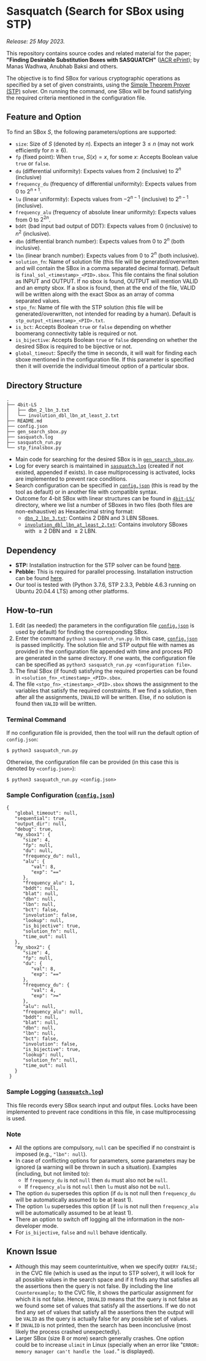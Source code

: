 # Sasquatch (Search for SBox using STP) 
_Release: 25 May 2023._

This repository contains source codes and related material for the paper; **"Finding Desirable Substitution Boxes with SASQUATCH"** ([IACR ePrint](https://eprint.iacr.org/2023/742)); by Manas Wadhwa, Anubhab Baksi and others.

The objective is to find SBox for various cryptographic operations as specified by a set of given constraints, using the [Simple Theorem Prover (STP)](https://stp.github.io/) solver. On running the command, one SBox will be found satisfying the required criteria mentioned in the configuration file. 

## Feature and Option
To find an SBox $S$, the following parameters/options are supported:

* `size`: Size of $S$ (denoted by $n$). Expects an integer $3 \leq n$ (may not work efficiently for $n \geq 6$). 
* `fp` (fixed point): When `true`, $S(x) = x$, for some $x$: Accepts Boolean value `true` or `false`. 
* `du` (differential uniformity): Expects values from $2$ (inclusive) to $2^n$ (inclusive)
* `frequency_du` (frequency of differential uniformity): Expects values from $0$ to $2^{n+1}$. 
* `lu` (linear uniformity): Expects values from $-2^{n-1}$ (inclusive) to $2^{n-1}$ (inclusive).
* `frequency_alu` (frequency of absolute linear uniformity): Expects values from $0$ to $2^{2n}$. 
* `bddt` (bad input bad output of DDT): Expects values from $0$ (inclusive) to $n^2$ (inclusive). 
* `dbn` (differential branch number): Expects values from $0$ to $2^n$ (both inclusive). 
* `lbn` (linear branch number): Expects values from $0$ to $2^n$ (both inclusive).
* `solution_fn`: Name of solution file (this file will be generated/overwritten and will contain the SBox in a comma separated decimal format). Default is `final_sol_<timestamp>_<PID>.sbox`. This file contains the final solution as INPUT and OUTPUT. If no sbox is found, OUTPUT will mention VALID and an empty sbox. If a sbox is found, then at the end of the file, VALID will be written along with the exact Sbox as an array of comma separated values.  
* `stpo_fn`: Name of file with the STP solution (this file will be generated/overwritten, not intended for reading by a human). Default is `stp_output_<timestamp>_<PID>.txt`. 
* `is_bct`: Accepts Boolean `true` or `false` depending on whether boomerang connectivity table is required or not. 
* `is_bijective`: Accepts Boolean `true` or `false` depending on whether the desired SBox is required to be bijective or not. 
* `global_timeout`: Specify the time in seconds, it will wait for finding each sboxe mentioned in the configuration file. If this parameter is specified then it will override the individual timeout option of a particular sbox.


## Directory Structure

```
.
├── 4bit-LS
│   ├── dbn_2_lbn_3.txt
│   └── involution_dbl_lbn_at_least_2.txt
├── README.md
├── config.json
├── gen_search_sbox.py
├── sasquatch.log
├── sasquatch_run.py
└── stp_finalsbox.py
```
* Main code for searching for the desired SBox is in [`gen_search_sbox.py`](gen_search_sbox.py).
* Log for every search is maintained in [`sasquatch.log`](sasquatch.log) (created if not existed, appended if exists). In case multiprocessing is activated, locks are implemented to prevent race conditions. 
* Search configuration can be specified in [`config.json`](config.json) (this is read by the tool as default) or in another file with compatible syntax.
* Outcome for $4$-bit SBox with linear structures can be found in [`4bit-LS/`](4bit-LS/) directory, where we list a number of SBoxes in two files (both files are non-exhaustive) as Hexadecimal string format:
   * [`dbn_2_lbn_3.txt`](4bit-LS/dbn_2_lbn_3.txt): Contains $2$ DBN and $3$ LBN SBoxes.
   * [`involution_dbl_lbn_at_least_2.txt`](4bit-LS/involution_dbl_lbn_at_least_2.txt): Contains involutory SBoxes with $\geq 2$ DBN and $\geq 2$ LBN.

## Dependency

* **STP:** Installation instruction for the STP solver can be found [here](https://github.com/stp/stp).
* **Pebble:** This is required for parallel processing. Installation instruction can be found [here](https://pypi.org/project/Pebble/). 
* Our tool is tested with (Python 3.7.6, STP 2.3.3, Pebble 4.6.3 running on Ubuntu 20.04.4 LTS) among other platforms.

## How-to-run
  
1. Edit (as needed) the parameters in the configuration file [`config.json`](config.json) is used by default) for finding the corresponding SBox. 
2. Enter the command `python3 sasquatch_run.py`. In this case, [`config.json`](config.json) is passed implicitly. The solution file and STP output file with names as provided in the configuration file appended with time and process PID are generated in the same directory. If one wants, the configuration file can be specified as `python3 sasquatch_run.py <configuration file>`. 
3. The final SBox (if found) satisfying the required properties can be found in `<solution_fn>_<timestamp>_<PID>.sbox`. 
4. The file `<stpo_fn>_<timestamp>_<PID>.sbox` shows the assignment to the variables that satisfy the required constraints. If we find a solution, then after all the assignments, `INVALID` will be written. Else, if no solution is found then `VALID` will be written.   

### Terminal Command
If no configuration file is provided, then the tool will run the default option of `config.json`:
```
$ python3 sasquatch_run.py
```

Otherwise, the configuration file can be provided (in this case this is denoted by `<config.json>`):
```
$ python3 sasquatch_run.py <config.json>
```
<!--
### CVC Output (file name)

### Generated SBox (file name)
-->

### Sample Configuration ([`config.json`](config.json))
```
{
   "global_timeout": null,
   "sequential": true,
   "output_dir": null, 
   "debug": true, 
   "my_sbox1": {
      "size": 4,
      "fp": null,
      "du": null,
      "frequency_du": null,
      "alu": {
         "val": 8,
         "exp": "=="
      },
      "frequency_alu": 1,
      "bddt": null,
      "blat": null,
      "dbn": null,
      "lbn": null,
      "bct": false,
      "involution": false,
      "lookup": null,
      "is_bijective": true,
      "solution_fn": null,
      "time_out": null
   },
   "my_sbox2": {
      "size": 4,
      "fp": null,
      "du": {
         "val": 8,
         "exp": "=="
      },
      "frequency_du": {
         "val": 4,
         "exp": ">="
      },
      "alu": null,
      "frequency_alu": null,
      "bddt": null,
      "blat": null,
      "dbn": null,
      "lbn": null,
      "bct": false,
      "involution": false,
      "is_bijective": true,
      "lookup": null,
      "solution_fn": null,
      "time_out": null
   }
 }
 ```
### Sample Logging ([`sasquatch.log`](sasquatch.log))
This file records every SBox search input and output files. Locks have been implemented to prevent race conditions in this file, in case multiprocessing is used. 

### Note
* All the options are compulsory, `null` can be specified if no constraint is imposed (e.g., `"lbn": null`).
* In case of conflicting options for parameters, some parameters may be ignored (a warning will be thrown in such a situation). Examples (including, but not limited to): 
   * If `frequency_du` is not `null` then `du` must also not be `null`.
   * If `frequency_alu` is not `null` then `lu` must also not be `null`.
* The option `du` supersedes this option (if `du` is not null then `frequency_du` will be automatically assumed to be at least $1$).
* The option `lu` supersedes this option (if `lu` is not null then `frequency_alu` will be automatically assumed to be at least $1$). 
* There an option to switch off logging all the information in the non-developer mode.
* For `is_bijective`, `false` and `null` behave identically.

## Known Issue
* Although this may seem counterintuitive, when we specify `QUERY FALSE;` in the CVC file (which is used as the input to STP solver), it will look for all possible values in the search space and if it finds any that satisfies all the assertions then the query is not false. By including the line `Counterexample;` to the CVC file, it shows the particular assignment for which it is not false. Hence, `INVALID` means that the query is not false as we found some set of values that satisfy all the assertions. If we do not find any set of values that satisfy all the assertions then the output will be `VALID` as the query is actually false for any possible set of values. 
* If `INVALID` is not printed, then the search has been inconclusive (most likely the process crashed unexpectedly).
* Larger SBox (size $8$ or more) search generally crashes. One option could be to increase `ulimit` in Linux (specially when an error like "`ERROR: memory manager can't handle the load.`" is displayed).
